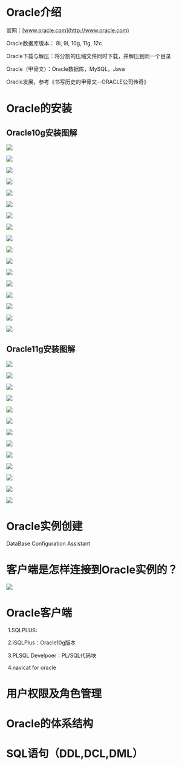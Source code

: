 # Oracle介绍

官网：[www.oracle.com](http://www.oracle.com)

Oracle数据库版本： 8i,  9i,  10g,   11g,  12c

Oracle下载与解压：将分割的压缩文件同时下载，并解压到同一个目录

Oracle（甲骨文）：Oracle数据库，MySQL，Java

Oracle发展，参考《书写历史的甲骨文--ORACLE公司传奇》

# Oracle的安装

## Oracle10g安装图解   

![](img/1-2.jpg)

![](img/1-3.jpg)

![](img/1-4.jpg)

![](img/1-5.jpg)

![](img/1-6.jpg)

![](img/1-7.png)

![](img/1-8.jpg)

![](img/1-9.jpg)

![](img/1-10.jpg)

![](img/1-11.jpg)

![](img/1-12.jpg)

![](img/1-13.jpg)

![](img/1-14.jpg)

![](img/1-15.jpg)

![](img/1-16.jpg)

![](img/1-17.jpg)

![](img/1-18.jpg)

## Oracle11g安装图解  

![](img/1-19.png)

![](img/1-20.png)

![](img/1-21.png)

![](img/1-22.png)

![](img/1-23.png)

![](img/1-24.png)

![](img/1-25.png)

![](img/1-26.png)

![](img/1-27.png)

![](img/1-28.png)

![](img/1-29.png)

![](img/1-30.png)

![](img/1-31.png)

# Oracle实例创建

DataBase Configuration Assistant

# 客户端是怎样连接到Oracle实例的？

![](img/1-1.png)

# Oracle客户端

​     1.SQLPLUS:

​     2.iSQLPlus：Oracle10g版本

​     3.PLSQL Develpoer：PL/SQL代码块

​     4.navicat for oracle

# 用户权限及角色管理

# Oracle的体系结构

# SQL语句（DDL,DCL,DML）